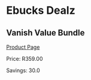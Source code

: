 
# Ebucks Dealz
## Vanish Value Bundle
[Product Page](https://www.ebucks.com/web/shop/productSelected.do?prodId=883171712&catId=909917204)

Price: R359.00

Savings: 30.0


	